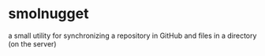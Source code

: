 # smolnugget
a small utility for synchronizing a repository in GitHub and files in a directory (on the server)

